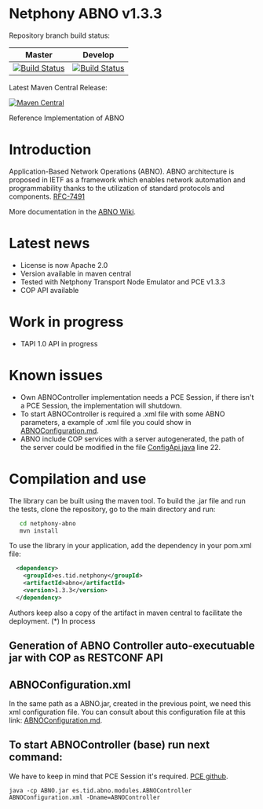 Netphony ABNO v1.3.3
===================

Repository branch build status:

| **Master**  | **Develop**   |
|:---:|:---:|
| [![Build Status](https://travis-ci.org/telefonicaid/netphony-abno.svg?branch=master)](https://travis-ci.org/telefonicaid/netphony-abno) | [![Build Status](https://travis-ci.org/telefonicaid/netphony-abno.svg?branch=develop)](https://travis-ci.org/telefonicaid/netphony-abno) |

Latest Maven Central Release: 

[![Maven Central](https://maven-badges.herokuapp.com/maven-central/es.tid.netphony/abno/badge.svg?style=flat-square)](https://maven-badges.herokuapp.com/maven-central/es.tid.netphony/netphony-abno)

Reference Implementation of ABNO
# Introduction
Application-Based Network Operations (ABNO).
ABNO architecture is proposed in IETF as a framework which enables network
automation and programmability thanks to the utilization of standard protocols and components.
[RFC-7491](https://tools.ietf.org/html/rfc7491)

More documentation in the [ABNO Wiki](https://github.com/telefonicaid/netphony-abno/wiki). 

# **Latest news**
- License is now Apache 2.0 
- Version available in maven central
- Tested with Netphony Transport Node Emulator and PCE v1.3.3 
- COP API available

# Work in progress
- TAPI 1.0 API in progress

# Known issues
- Own ABNOController implementation needs a PCE Session, if there isn't a PCE Session, the implementation will shutdown.
- To start ABNOController is required a .xml file with some ABNO parameters, a example of .xml file you could show in [ABNOConfiguration.md](ABNOConfiguration.md).
- ABNO include COP services with a server autogenerated, the path of the server could be modified in the file [ConfigApi.java](https://pdihub.hi.inet/cne/cne-abno-base/blob/feature/cleanTM/src/main/java/es/tid/swagger/api/ConfigApi.java) line 22.

# Compilation and use

The library can be built using the maven tool. 
To build the .jar file and run the tests, clone the repository, go to the main directory and run:
 ```bash
    cd netphony-abno
    mvn install
 ```
 
 To use the library in your application, add the dependency in your pom.xml file:
  ```xml
    <dependency>
      <groupId>es.tid.netphony</groupId>
      <artifactId>abno</artifactId>
      <version>1.3.3</version>
    </dependency>
 ```
 Authors keep also a copy of the artifact in maven central to facilitate the deployment. (*) In process

## Generation of ABNO Controller auto-executuable jar with COP as RESTCONF API

## ABNOConfiguration.xml
In the same path as a ABNO.jar, created in the previous point, we need this xml configuration file.
You can consult about this configuration file at this link: [ABNOConfiguration.md](ABNOConfiguration.md).

## To start ABNOController (base) run next command:
We have to keep in mind that PCE Session it's required.
[PCE github](urlpcegithub).
```
java -cp ABNO.jar es.tid.abno.modules.ABNOController ABNOConfiguration.xml -Dname=ABNOController
```


